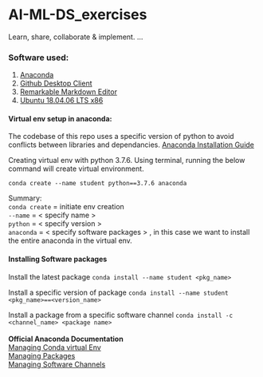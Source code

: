 # AI-ML-DS_exercises
Learn, share, collaborate & implement.
...
### Software used: 
1. [Anaconda](https://www.anaconda.com/products/distribution) 
2. [Github Desktop Client](https://github.com/shiftkey/desktop) 
3. [Remarkable Markdown Editor](https://github.com/jamiemcg/Remarkable) 
4. [Ubuntu 18.04.06 LTS x86](https://releases.ubuntu.com/18.04/) 

#### Virtual env setup in anaconda:

The codebase of this repo uses a specific version of python to avoid conflicts between libraries and dependancies. [Anaconda Installation Guide](https://docs.anaconda.com/anaconda/install/linux/) 

Creating virtual env with python 3.7.6. Using terminal, running the below command will create virtual environment. 

`conda create --name student python==3.7.6 anaconda`

Summary: <br>
`conda create` = initiate env creation <br>
`--name` = < specify name >  <br>
`python` = < specify version > <br>
`anaconda` = < specify software packages > , in this case we want to install the entire anaconda in the virtual env.

#### Installing Software packages

Install the latest package
`conda install --name student <pkg_name>`

Install a specific version of package
`conda install --name student <pkg_name>==<version_name>`

Install a package from a specific software channel
`conda install -c <channel_name> <package name>`
 <br> <br>
**Official Anaconda Documentation** <br>
[Managing Conda virtual Env](https://docs.conda.io/projects/conda/en/latest/user-guide/tasks/manage-environments.html) <br>
[Managing Packages](https://docs.conda.io/projects/conda/en/latest/user-guide/tasks/manage-pkgs.html)  <br>
[Managing Software Channels](https://docs.conda.io/projects/conda/en/latest/user-guide/tasks/manage-channels.html) 




